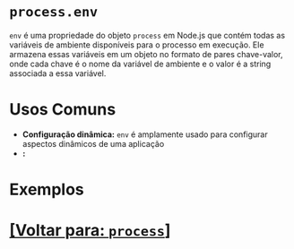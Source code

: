 # `process.env`

`env` é uma propriedade do objeto `process` em Node.js que contém todas as variáveis de ambiente disponíveis para o processo em execução. Ele armazena essas variáveis em um objeto no formato de pares chave-valor, onde cada chave é o nome da variável de ambiente e o valor é a string associada a essa variável.

# Usos Comuns

- **Configuração dinâmica:** `env` é amplamente usado para configurar aspectos dinâmicos de uma aplicação
- **:**

# Exemplos

# [[Voltar para: `process`]](./1-process.md)